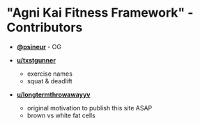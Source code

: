 "Agni Kai Fitness Framework" - Contributors
========

* **[@psineur](https://github.com/psineur)** - OG

* **[u/txstgunner](https://www.reddit.com/user/txstgunner)**
  * exercise names
  * squat & deadlift

* **[u/longtermthrowawayyv](https://www.reddit.com/user/longtermthrowawayy)**
  * original motivation to publish this site ASAP
  * brown vs white fat cells
